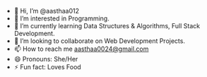 - 👋 Hi, I’m @aasthaa012
- 👀 I’m interested in Programming.
- 🌱 I’m currently learning Data Structures & Algorithms, Full Stack Development.
- 💞️ I’m looking to collaborate on Web Development Projects.
- 📫 How to reach me aasthaa0024@gmail.com
- 😄 Pronouns: She/Her
- ⚡ Fun fact: Loves Food

<!---
aasthaa012/aasthaa012 is a ✨ special ✨ repository because its `README.md` (this file) appears on your GitHub profile.
You can click the Preview link to take a look at your changes.
--->
